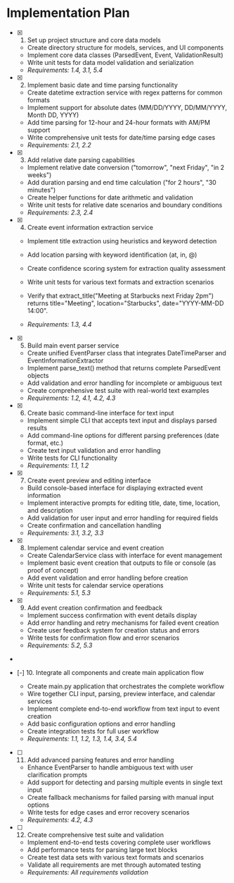 # Implementation Plan

- [x] 1. Set up project structure and core data models








  - Create directory structure for models, services, and UI components
  - Implement core data classes (ParsedEvent, Event, ValidationResult)
  - Write unit tests for data model validation and serialization
  - _Requirements: 1.4, 3.1, 5.4_

- [x] 2. Implement basic date and time parsing functionality







  - Create datetime extraction service with regex patterns for common formats
  - Implement support for absolute dates (MM/DD/YYYY, DD/MM/YYYY, Month DD, YYYY)
  - Add time parsing for 12-hour and 24-hour formats with AM/PM support
  - Write comprehensive unit tests for date/time parsing edge cases
  - _Requirements: 2.1, 2.2_

- [x] 3. Add relative date parsing capabilities





  - Implement relative date conversion ("tomorrow", "next Friday", "in 2 weeks")
  - Add duration parsing and end time calculation ("for 2 hours", "30 minutes")
  - Create helper functions for date arithmetic and validation
  - Write unit tests for relative date scenarios and boundary conditions
  - _Requirements: 2.3, 2.4_

- [x] 4. Create event information extraction service









  - Implement title extraction using heuristics and keyword detection
  - Add location parsing with keyword identification (at, in, @)
  - Create confidence scoring system for extraction quality assessment
  - Write unit tests for various text formats and extraction scenarios
  - Verify that extract_title("Meeting at Starbucks next Friday 2pm") returns title="Meeting", location="Starbucks", date="YYYY-MM-DD 14:00".

  - _Requirements: 1.3, 4.4_

- [x] 5. Build main event parser service






  - Create unified EventParser class that integrates DateTimeParser and EventInformationExtractor
  - Implement parse_text() method that returns complete ParsedEvent objects
  - Add validation and error handling for incomplete or ambiguous text
  - Create comprehensive test suite with real-world text examples
  - _Requirements: 1.2, 4.1, 4.2, 4.3_

- [x] 6. Create basic command-line interface for text input








  - Implement simple CLI that accepts text input and displays parsed results
  - Add command-line options for different parsing preferences (date format, etc.)
  - Create text input validation and error handling
  - Write tests for CLI functionality
  - _Requirements: 1.1, 1.2_

- [x] 7. Create event preview and editing interface






  - Build console-based interface for displaying extracted event information
  - Implement interactive prompts for editing title, date, time, location, and description
  - Add validation for user input and error handling for required fields
  - Create confirmation and cancellation handling
  - _Requirements: 3.1, 3.2, 3.3_

- [x] 8. Implement calendar service and event creation





  - Create CalendarService class with interface for event management
  - Implement basic event creation that outputs to file or console (as proof of concept)
  - Add event validation and error handling before creation
  - Write unit tests for calendar service operations
  - _Requirements: 5.1, 5.3_

- [x] 9. Add event creation confirmation and feedback





  - Implement success confirmation with event details display
  - Add error handling and retry mechanisms for failed event creation
  - Create user feedback system for creation status and errors
  - Write tests for confirmation flow and error scenarios
  - _Requirements: 5.2, 5.3_
-

- [-] 10. Integrate all components and create main application flow


  - Create main.py application that orchestrates the complete workflow
  - Wire together CLI input, parsing, preview interface, and calendar services
  - Implement complete end-to-end workflow from text input to event creation
  - Add basic configuration options and error handling
  - Create integration tests for full user workflow
  - _Requirements: 1.1, 1.2, 1.3, 1.4, 3.4, 5.4_

- [ ] 11. Add advanced parsing features and error handling
  - Enhance EventParser to handle ambiguous text with user clarification prompts
  - Add support for detecting and parsing multiple events in single text input
  - Create fallback mechanisms for failed parsing with manual input options
  - Write tests for edge cases and error recovery scenarios
  - _Requirements: 4.2, 4.3_

- [ ] 12. Create comprehensive test suite and validation
  - Implement end-to-end tests covering complete user workflows
  - Add performance tests for parsing large text blocks
  - Create test data sets with various text formats and scenarios
  - Validate all requirements are met through automated testing
  - _Requirements: All requirements validation_